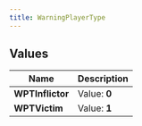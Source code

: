 ```yaml
---
title: WarningPlayerType
---
```


## Values

| Name | Description |
| ---- | ----------- |
| **WPTInflictor** | Value: **0** |
| **WPTVictim** | Value: **1** |

